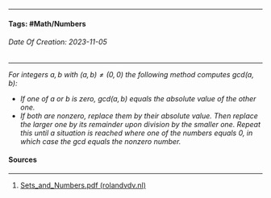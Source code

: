 __________________________________________________________________________
#### **Tags:** #Math/Numbers 
###### *Date Of Creation: 2023-11-05*
__________________________________________________________________________

*For integers $a,b$ with $(a,b) \not = (0,0)$ the following method computes $gcd(a,b)$:*
- *If one of $a$ or $b$ is zero, $gcd(a,b)$ equals the absolute value of the other one.*
- *If both are nonzero, replace them by their absolute value. Then replace the larger one by its remainder upon division by the smaller one. Repeat this until a situation is reached where one of the numbers equals 0, in which case the gcd equals the nonzero number.*
#### Sources
__________________________________________________________________________
1. [Sets_and_Numbers.pdf (rolandvdv.nl)](https://www.rolandvdv.nl/Sets_and_Numbers.pdf)